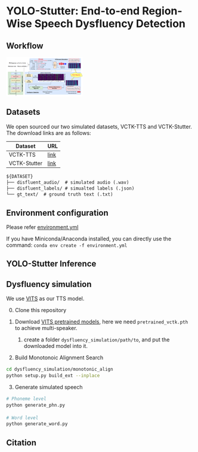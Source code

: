 # YOLO-Stutter: End-to-end Region-Wise Speech Dysfluency Detection

## Workflow
<img src="Resources/workflow.png" alt="image-20240321090057059" style="zoom: 20%; display: block; margin-right: auto; margin-left: 0;" />


## Datasets
We open sourced our two simulated datasets, VCTK-TTS and VCTK-Stutter. The download links are as follows:

| Dataset                        | URL                                                                                            |
|-----------------------------|------------------------------------------------------------------------------------------------|
| VCTK-TTS               | [link](https://drive.google.com/drive/folders/1p5bRQOqMP3AkaoVp3hIGpiJ6ePkYoaeZ?usp=sharing)  |
| VCTK-Stutter                | [link](https://drive.google.com/drive/folders/1EVAetm36uQa0JdTUC2qPUEK3dWRq3qdt?usp=sharing) |


```
${DATASET}
├── disfluent_audio/  # simulated audio (.wav)
├── disfluent_labels/ # simualted labels (.json)	      
└── gt_text/  # ground truth text (.txt)
```


## Environment configuration
Please refer [environment.yml](environment.yml)

If you have Miniconda/Anaconda installed, you can directly use the command: `conda env create -f environment.yml`


## YOLO-Stutter Inference

## Dysfluency simulation
We use [VITS](https://github.com/jaywalnut310/vits) as our TTS model.

0. Clone this repository

0. Download [VITS pretrained models](https://drive.google.com/drive/folders/1ksarh-cJf3F5eKJjLVWY0X1j1qsQqiS2?usp=sharing), here we need `pretrained_vctk.pth` to achieve multi-speaker.
   1. create a folder `dysfluency_simulation/path/to`, and put the downloaded model into it.

0. Build Monotonoic Alignment Search
```sh
cd dysfluency_simulation/monotonic_align
python setup.py build_ext --inplace
```
3. Generate simulated speech
```sh
# Phoneme level
python generate_phn.py

# Word level
python generate_word.py
```

## Citation

